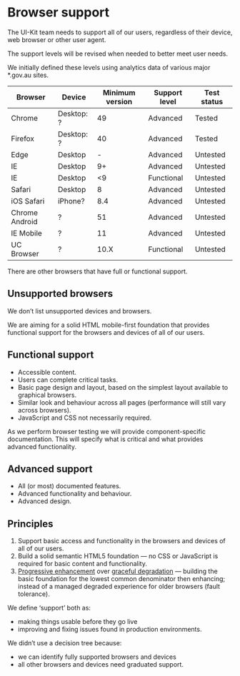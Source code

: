 # Browser support

The UI-Kit team needs to support all of our users, regardless of their device, web browser or other user agent.

The support levels will be revised when needed to better meet user needs.

We initially defined these levels using analytics data of various major *.gov.au sites.

| Browser        | Device       | Minimum version | Support level   | Test status  |
|----------------|-----------------|-----------------|------------|----------|
| Chrome         | Desktop: ?      | 49              | Advanced   | Tested   |
| Firefox        | Desktop: ?      | 40              | Advanced   | Tested   |
| Edge           | Desktop         | -               | Advanced   | Untested |
| IE             | Desktop         | 9+              | Advanced   | Untested |
| IE             | Desktop         | <9              | Functional | Untested |
| Safari         | Desktop         | 8               | Advanced   | Untested |
| iOS Safari     | iPhone?         | 8.4             | Advanced   | Untested |
| Chrome Android | ?               | 51              | Advanced   | Untested |
| IE Mobile      | ?               | 11              | Advanced   | Untested |
| UC Browser     | ?               | 10.X            | Functional | Untested |

There are other browsers that have full or functional support.

## Unsupported browsers

We don’t list unsupported devices and browsers.

We are aiming for a solid HTML mobile-first foundation that provides functional support for the browsers and devices of all of our users.

## Functional support

* Accessible content.
* Users can complete critical tasks.
* Basic page design and layout, based on the simplest layout available to graphical browsers.
* Similar look and behaviour across all pages (performance will still vary across browsers).
* JavaScript and CSS not necessarily required.

As we perform browser testing we will provide component-specific documentation. This will specify what is critical and what provides advanced functionality.

## Advanced support

* All (or most) documented features.
* Advanced functionality and behaviour.
* Advanced design.

## Principles

1. Support basic access and functionality in the browsers and devices of all of our users.
2. Build a solid semantic HTML5 foundation — no CSS or JavaScript is required for basic content and functionality.
3. <a href="https://en.wikipedia.org/wiki/Progressive_enhancement" rel="external">Progressive enhancement</a> over <a href="https://en.wikipedia.org/wiki/Fault_tolerance" rel="external">graceful degradation</a> — building the basic foundation for the lowest common denominator then enhancing;  instead of a managed degraded experience for older browsers (fault tolerance).

We define ‘support’ both as:

- making things usable before they go live
- improving and fixing issues found in production environments.

We didn’t use a decision tree because:

- we can identify fully supported browsers and devices
- all other browsers and devices need graduated support.
